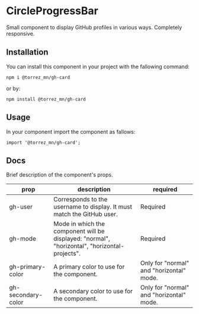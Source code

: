 # CircleProgressBar

Small component to display GitHub profiles in various ways. Completely responsive.

## Installation

You can install this component in your project with the fallowing command:

```
npm i @torrez_mn/gh-card
```

or by:

```
npm install @torrez_mn/gh-card
```

## Usage

In your component import the component as fallows:


```
import '@torrez_mn/gh-card';

```


## Docs

Brief description of the component's props.


| prop | description | required |
|------|-------------|----------|
| gh-user | Corresponds to the username to display. It must match the GitHub user. | Required |
| gh-mode | Mode in which the component will be displayed: "normal", "horizontal", "horizontal-projects".| Required    |
| gh-primary-color | A primary color to use for the component.| Only for "normal" and "horizontal"  mode.|
| gh-secondary-color | A secondary color to use for the component.| Only for "normal" and "horizontal" mode.|

